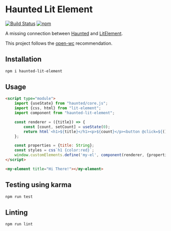 # Haunted Lit Element

[![Build Status](https://travis-ci.com/jdin/haunted-lit-element.svg?branch=master)](https://travis-ci.com/jdin/haunted-lit-element) 
[![npm](https://img.shields.io/npm/v/haunted-lit-element)](https://img.shields.io/npm/v/haunted-lit-element)

A missing connection between [Haunted](https://github.com/matthewp/haunted) and [LitElement](https://github.com/polymer/lit-element).

This project follows the [open-wc](https://github.com/open-wc/open-wc) recommendation.

## Installation
```bash
npm i haunted-lit-element
```

## Usage
```html
<script type="module">
    import {useState} from "haunted/core.js";
    import {css, html} from "lit-element";
    import component from "haunted-lit-element";

    const renderer = ({title}) => {
        const [count, setCount] = useState(0);
        return html`<h1>${title}</h1><p>${count}</p><button @click=${() => setCount(count + 1)}>+</button>`;
    };

    const properties = {title: String};
    const styles = css`h1 {color:red}`;
    window.customElements.define('my-el', component(renderer, {properties, styles}));
</script>

<my-element title="Hi There!"></my-element>
```

## Testing using karma
```bash
npm run test
```

## Linting
```bash
npm run lint
```
